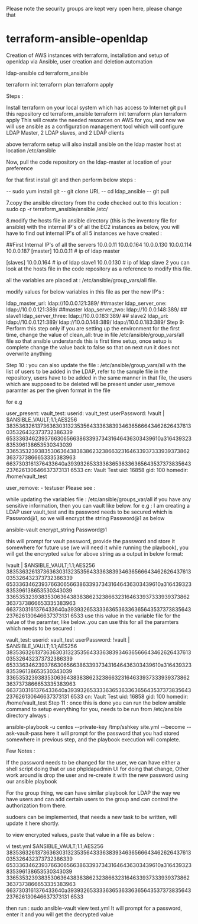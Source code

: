 Please note the security groups are kept very open here, please change that

# terraform-ansible-openldap
Creation of AWS instances with terraform, installation and setup of openldap via Ansible, user creation and deletion automation

ldap-ansible
cd terraform_ansible

terraform init
terraform plan
terraform apply

Steps :

Install terraform on your local system which has access to Internet
git pull this repository
cd terraform_ansible
terraform init
terraform plan
terraform apply
This will create the needed resources on AWS for you, and now we will use ansible as a configuration management tool which will configure LDAP Master, 2 LDAP slaves, and 2 LDAP clients

above terraform setup will also install ansible on the ldap master host at location /etc/ansible

Now, pull the code repository on the ldap-master at location of your preference

for that first install git and then perform below steps :

-- sudo yum install git -- git clone URL -- cd ldap_ansible -- git pull

7.copy the ansible directory from the code checked out to this location : sudo cp -r terraform_ansible/ansible /etc/

8.modify the hosts file in ansible directory (this is the inventory file for ansible) with the internal IP's of all the EC2 instances as below, you will have to find out internal IP's of all 5 instances we have created :

##First Internal IP's of all the servers
10.0.0.11
10.0.0.164
10.0.0.130
10.0.0.114
10.0.0.187
[master]
10.0.0.11  # ip of ldap master

[slaves]
10.0.0.164  # ip of ldap slave1
10.0.0.130  # ip of ldap slave 2
you can look at the hosts file in the code repository as a reference to modify this file.

all the variables are placed at : /etc/ansible/group_vars/all file.

modify values for below variables in this file as per the new IP's :

ldap_master_url: ldap://10.0.0.121:389/    ##master
ldap_server_one: ldap://10.0.0.121:389/    ##master
ldap_server_two: ldap://10.0.0.148:389/    ## slave1
ldap_server_three: ldap://10.0.0.183:389/   ## slave2
ldap_uri: ldap://10.0.0.121:389/ ldap://10.0.0.148:389/ ldap://10.0.0.183:389/
Step 9: Perform this step only if you are setting up the environment for the first time, change the value of clean_all: true in file /etc/ansible/group_vars/all file so that ansible understands this is first time setup, once setup is complete change the value back to false so that on next run it does not overwrite anything

Step 10 : you can also update the file : /etc/ansible/group_vars/all with the list of users to be added in the LDAP, refer to the sample file in the repository, users have to be added in the same manner in that file, the users which are supposed to be deleted will be present under user_remove paramter as per the given format in the file

for e.g

user_present:
  vault_test:
    userid: vault_test
    userPassword: !vault |
          $ANSIBLE_VAULT;1.1;AES256
          38353632613736363031323535643336383934636566643462626437613035326432373732386339
          6533363462393766306566386339373431646436303439610a316439323835396138653530343039
          33653532393835306364383838623238663231646339373339393738623637373866653335383963
          6637303161376433640a393932653333636536336365643537373835643237626130646637373131
          6533
    cn: Vault Test
    uid: 16858
    gid: 100
    homedir: /home/vault_test
    
  user_remove:
    - testuser
Please see :

while updating the variables file : /etc/ansible/groups_var/all if you have any sensitive information, then you can vault like below. for e.g : I am creating a LDAP user vault_test and its password needs to be secured which is Password@1, so we will encrypt the string Password@1 as below

ansible-vault encrypt_string Password@1

this will prompt for vault password, provide the password and store it somewhere for future use (we will need it while running the playbook), you will get the encrypted value for above string as a output in below format:

!vault |
          $ANSIBLE_VAULT;1.1;AES256
          38353632613736363031323535643336383934636566643462626437613035326432373732386339
          6533363462393766306566386339373431646436303439610a316439323835396138653530343039
          33653532393835306364383838623238663231646339373339393738623637373866653335383963
          6637303161376433640a393932653333636536336365643537373835643237626130646637373131
          6533
use this value in the variable file for the value of the paramter, like below..you can use this for all the paramters which needs to be secured :

 vault_test:
    userid: vault_test
    userPassword: !vault |
          $ANSIBLE_VAULT;1.1;AES256
          38353632613736363031323535643336383934636566643462626437613035326432373732386339
          6533363462393766306566386339373431646436303439610a316439323835396138653530343039
          33653532393835306364383838623238663231646339373339393738623637373866653335383963
          6637303161376433640a393932653333636536336365643537373835643237626130646637373131
          6533
    cn: Vault Test
    uid: 16858
    gid: 100
    homedir: /home/vault_test
Step 11 : once this is done you can run the below ansible command to setup everything for you, needs to be run from /etc/ansible directory always :

ansible-playbook -u centos --private-key /tmp/sshkey site.yml --become --ask-vault-pass
here it will prompt for the password that you had stored somewhere in previous step, and the playbook execution will complete.

Few Notes :

If the password needs to be changed for the user, we can have either a shell script doing that or use phpldapadmin UI for doing that change, Other work around is drop the user and re-create it with the new password using our ansible playbook

For the group thing, we can have similar playbook for LDAP the way we have users and can add certain users to the group and can control the authorization from there.

sudoers can be implemented, that needs a new task to be written, will update it here shortly.

to view encrypted values, paste that value in a file as below :

vi test.yml
$ANSIBLE_VAULT;1.1;AES256
38353632613736363031323535643336383934636566643462626437613035326432373732386339
6533363462393766306566386339373431646436303439610a316439323835396138653530343039
33653532393835306364383838623238663231646339373339393738623637373866653335383963
6637303161376433640a393932653333636536336365643537373835643237626130646637373131
6533

then run : sudo ansible-vault view test.yml
It will prompt for a password, enter it and you will get the decrypted value
